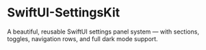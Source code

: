 # SwiftUI-SettingsKit
A beautiful, reusable SwiftUI settings panel system — with sections, toggles, navigation rows, and full dark mode support.
